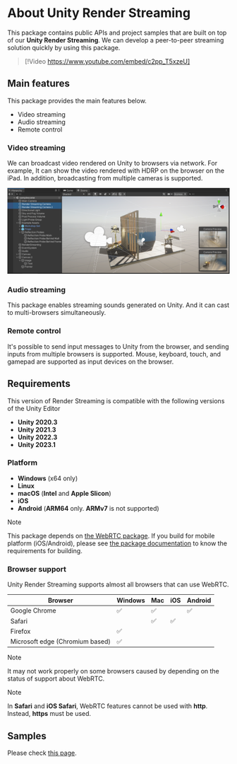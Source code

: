 # About Unity Render Streaming

This package contains public APIs and project samples that are built on top of our **Unity Render Streaming**. We can develop a peer-to-peer streaming solution quickly by using this package.

> [!Video https://www.youtube.com/embed/c2pp_T5xzeU]

## Main features

This package provides the main features below.

- Video streaming
- Audio streaming
- Remote control

### Video streaming

We can broadcast video rendered on Unity to browsers via network. For example, It can show the video rendered with HDRP on the browser on the iPad. In addition, broadcasting from multiple cameras is supported.

![Render Streaming Wizard](images/feature_multicamera.png)

### Audio streaming
This package enables streaming sounds generated on Unity. And it can cast to multi-browsers simultaneously.

### Remote control

It's possible to send input messages to Unity from the browser, and sending inputs from multiple browsers is supported. Mouse, keyboard, touch, and gamepad are supported as input devices on the browser.

## Requirements

This version of Render Streaming is compatible with the following versions of the Unity Editor

- **Unity 2020.3**
- **Unity 2021.3**
- **Unity 2022.3**
- **Unity 2023.1**

### Platform

- **Windows** (x64 only)
- **Linux**
- **macOS**  (**Intel** and **Apple Slicon**)
- **iOS**
- **Android** (**ARM64** only. **ARMv7** is not supported)

> [!NOTE]
> This package depends on [the WebRTC package](https://docs.unity3d.com/Packages/com.unity.webrtc@3.0). If you build for mobile platform (iOS/Android), please see [the package documentation](https://docs.unity3d.com/Packages/com.unity.webrtc@3.0/manual/requirements.html#additional-notes) to know the requirements for building.

### Browser support

Unity Render Streaming supports almost all browsers that can use WebRTC.

| Browser | Windows | Mac | iOS | Android |
| ------- | ------- | --- | --- | ------- |
| Google Chrome | :white_check_mark: | :white_check_mark: |    | :white_check_mark: |
| Safari |   | :white_check_mark: | :white_check_mark: |                    |
| Firefox | :white_check_mark: |   |   |   |
| Microsoft edge (Chromium based) | :white_check_mark: |   |   |   |

> [!NOTE]
> It may not work properly on some browsers caused by depending on the status of support about WebRTC.

> [!NOTE]
> In **Safari** and **iOS Safari**, WebRTC features cannot be used with **http**. Instead, **https** must be used.

## Samples

Please check [this page](samples.md).
